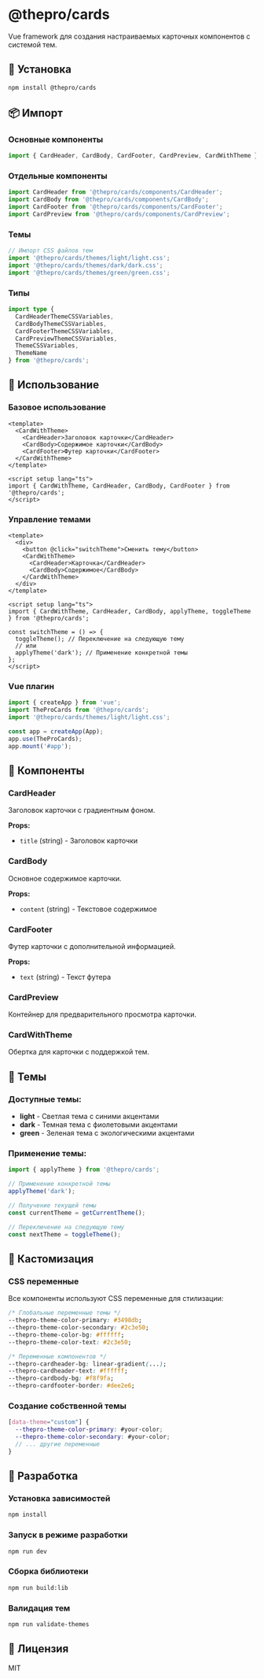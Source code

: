 # @thepro/cards

Vue framework для создания настраиваемых карточных компонентов с системой тем.

## 🚀 Установка

```bash
npm install @thepro/cards
```

## 📦 Импорт

### Основные компоненты

```typescript
import { CardHeader, CardBody, CardFooter, CardPreview, CardWithTheme } from '@thepro/cards';
```

### Отдельные компоненты

```typescript
import CardHeader from '@thepro/cards/components/CardHeader';
import CardBody from '@thepro/cards/components/CardBody';
import CardFooter from '@thepro/cards/components/CardFooter';
import CardPreview from '@thepro/cards/components/CardPreview';
```

### Темы

```typescript
// Импорт CSS файлов тем
import '@thepro/cards/themes/light/light.css';
import '@thepro/cards/themes/dark/dark.css';
import '@thepro/cards/themes/green/green.css';
```

### Типы

```typescript
import type { 
  CardHeaderThemeCSSVariables,
  CardBodyThemeCSSVariables,
  CardFooterThemeCSSVariables,
  CardPreviewThemeCSSVariables,
  ThemeCSSVariables,
  ThemeName 
} from '@thepro/cards';
```

## 🎨 Использование

### Базовое использование

```vue
<template>
  <CardWithTheme>
    <CardHeader>Заголовок карточки</CardHeader>
    <CardBody>Содержимое карточки</CardBody>
    <CardFooter>Футер карточки</CardFooter>
  </CardWithTheme>
</template>

<script setup lang="ts">
import { CardWithTheme, CardHeader, CardBody, CardFooter } from '@thepro/cards';
</script>
```

### Управление темами

```vue
<template>
  <div>
    <button @click="switchTheme">Сменить тему</button>
    <CardWithTheme>
      <CardHeader>Карточка</CardHeader>
      <CardBody>Содержимое</CardBody>
    </CardWithTheme>
  </div>
</template>

<script setup lang="ts">
import { CardWithTheme, CardHeader, CardBody, applyTheme, toggleTheme } from '@thepro/cards';

const switchTheme = () => {
  toggleTheme(); // Переключение на следующую тему
  // или
  applyTheme('dark'); // Применение конкретной темы
};
</script>
```

### Vue плагин

```typescript
import { createApp } from 'vue';
import TheProCards from '@thepro/cards';
import '@thepro/cards/themes/light/light.css';

const app = createApp(App);
app.use(TheProCards);
app.mount('#app');
```

## 🎯 Компоненты

### CardHeader
Заголовок карточки с градиентным фоном.

**Props:**
- `title` (string) - Заголовок карточки

### CardBody
Основное содержимое карточки.

**Props:**
- `content` (string) - Текстовое содержимое

### CardFooter
Футер карточки с дополнительной информацией.

**Props:**
- `text` (string) - Текст футера

### CardPreview
Контейнер для предварительного просмотра карточки.

### CardWithTheme
Обертка для карточки с поддержкой тем.

## 🌈 Темы

### Доступные темы:
- **light** - Светлая тема с синими акцентами
- **dark** - Темная тема с фиолетовыми акцентами  
- **green** - Зеленая тема с экологическими акцентами

### Применение темы:

```typescript
import { applyTheme } from '@thepro/cards';

// Применение конкретной темы
applyTheme('dark');

// Получение текущей темы
const currentTheme = getCurrentTheme();

// Переключение на следующую тему
const nextTheme = toggleTheme();
```

## 🎨 Кастомизация

### CSS переменные

Все компоненты используют CSS переменные для стилизации:

```css
/* Глобальные переменные темы */
--thepro-theme-color-primary: #3498db;
--thepro-theme-color-secondary: #2c3e50;
--thepro-theme-color-bg: #ffffff;
--thepro-theme-color-text: #2c3e50;

/* Переменные компонентов */
--thepro-cardheader-bg: linear-gradient(...);
--thepro-cardheader-text: #ffffff;
--thepro-cardbody-bg: #f8f9fa;
--thepro-cardfooter-border: #dee2e6;
```

### Создание собственной темы

```scss
[data-theme="custom"] {
  --thepro-theme-color-primary: #your-color;
  --thepro-theme-color-secondary: #your-color;
  // ... другие переменные
}
```

## 🔧 Разработка

### Установка зависимостей

```bash
npm install
```

### Запуск в режиме разработки

```bash
npm run dev
```

### Сборка библиотеки

```bash
npm run build:lib
```

### Валидация тем

```bash
npm run validate-themes
```

## 📄 Лицензия

MIT

